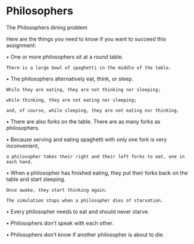 # Philosophers

The Philosophers dining problem

Here are the things you need to know if you want to succeed this assignment:

• One or more philosophers sit at a round table.

    There is a large bowl of spaghetti in the middle of the table.

• The philosophers alternatively eat, think, or sleep.

    While they are eating, they are not thinking nor sleeping;

    while thinking, they are not eating nor sleeping;

    and, of course, while sleeping, they are not eating nor thinking.

• There are also forks on the table. There are as many forks as philosophers.

• Because serving and eating spaghetti with only one fork is very inconvenient,

    a philosopher takes their right and their left forks to eat, one in each hand.

• When a philosopher has finished eating, they put their forks back on the table and
start sleeping.

    Once awake, they start thinking again.

    The simulation stops when a philosopher dies of starvation.

• Every philosopher needs to eat and should never starve.

• Philosophers don’t speak with each other.

• Philosophers don’t know if another philosopher is about to die.
